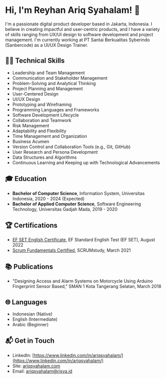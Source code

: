 # Hi, I'm Reyhan Ariq Syahalam! 👋 

I'm a passionate digital product developer based in Jakarta, Indonesia. I believe in creating impactful and user-centric products, and I have a variety of skills ranging from UX/UI design to software development and project management. I'm currently working at PT Santai Berkualitas Syberindo (Sanbercode) as a UI/UX Design Trainer.

## 👩‍💻 Technical Skills
- Leadership and Team Management
- Communication and Stakeholder Management
- Problem-Solving and Analytical Thinking
- Project Planning and Management
- User-Centered Design
- UI/UX Design
- Prototyping and Wireframing
- Programming Languages and Frameworks
- Software Development Lifecycle
- Collaboration and Teamwork
- Risk Management
- Adaptability and Flexibility
- Time Management and Organization
- Business Acumen
- Version Control and Collaboration Tools (e.g., Git, GitHub)
- User Research and Persona Development
- Data Structures and Algorithms
- Continuous Learning and Keeping up with Technological Advancements

## 🎓 Education
- **Bachelor of Computer Science**, Information System, Universitas Indonesia, 2020 - 2024 (Expected)
- **Bachelor of Applied Computer Science**, Software Engineering Technology, Universitas Gadjah Mada, 2019 - 2020

## 🏆 Certifications
- [EF SET English Certificate](https://www.efset.org/cert/2KTrvP), EF Standard English Test (EF SET), August 2022
- [Scrum Fundamentals Certified](https://c46e136a583f7e334124-ac22991740ab4ff17e21daf2ed577041.ssl.cf1.rackcdn.com/Certificate/ScrumFundamentalsCertified-ReyhanAriqSyahalam-832336.pdf), SCRUMstudy, March 2021

## 📚 Publications
- "Designing Access and Alarm Systems on Motorcycle Using Arduino Fingerprint Sensor Based," SMAN 1 Kota Tangerang Selatan, March 2018

## 🌐 Languages
- Indonesian (Native)
- English (Intermediate)
- Arabic (Beginner)

## 📬 Get in Touch
- LinkedIn: [https://www.linkedin.com/in/ariqsyahalam/](https://www.linkedin.com/in/ariqsyahalam/)
- Site: [ariqsyahalam.com](http://ariqsyahalam.com)
- Email: ariqsyahalam@risya.id
